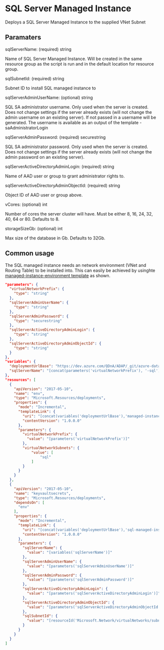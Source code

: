 # SQL Server Managed Instance

Deploys a SQL Server Managed Instance to the supplied VNet Subnet

## Paramaters

sqlServerName: (required) string

Name of SQL Server Managed Instance.
Will be created in the same resource group as the script is run and in the default location for resource group.

sqlSubnetId: (required) string

Subnet ID to install SQL managed instance to

sqlServerAdminUserName: (optional) string

SQL SA administrator username.
Only used when the server is created.
Does not change settings if the server already exists (will not change the admin username on an existing server).
If not passed in a username will be generated.
The username is available as an output of the template - saAdministratorLogin

sqlServerAdminPassword: (required) securestring

SQL SA administrator password.
Only used when the server is created.
Does not change settings if the server already exists (will not change the admin password on an existing server).

sqlServerActiveDirectoryAdminLogin: (required) string

Name of AAD user or group to grant administrator rights to.

sqlServerActiveDirectoryAdminObjectId: (required) string

Object ID of AAD user or group above.

vCores: (optional) int

Number of cores the server cluster will have.
Must be either 8, 16, 24, 32, 40, 64 or 80.
Defaults to 8.

storageSizeGb: (optional) int

Max size of the database in Gb.
Defaults to 32Gb.

## Common usage

The SQL managed instance needs an network environment (VNet and Routing Table) to be installed into.
This can easily be achieved by usinghte [managed-instance-environment template](managed-instance-environment.md) as shown.

```json
"parameters": {
  "virtualNetworkPrefix": {
    "type": "string"
  },
  "sqlServerAdminUserName": {
    "type": "string"
  },
  "sqlServerAdminPassword": {
    "type": "securestring"
  },
  "sqlServerActiveDirectoryAdminLogin": {
    "type": "string"
  },
  "sqlServerActiveDirectoryAdminObjectId": {
    "type": "string"
  }
},
"variables": {
  "deploymentUrlBase": "https://dev.azure.com/QDnA/ADAP/_git/azure-data-analytics-platform/code/infrastructure/templates/",
  "sqlServerName": "[concat(parameters('virtualNetworkPrefix'), '-sql')]"
},
"resources": [
  {
    "apiVersion": "2017-05-10",
    "name": "env",
    "type": "Microsoft.Resources/deployments",
    "properties": {
      "mode": "Incremental",
      "templateLink": {
        "uri": "[concat(variables('deploymentUrlBase'),'managed-instance-environment.json')]",
        "contentVersion": "1.0.0.0"
      },
      "parameters": {
        "virtualNetworkPrefix": {
          "value": "[parameters('virtualNetworkPrefix')]"
        },
        "virtualNetworkSubnets": {
            "value": [
                "sql"
            ]
        }
      }
    }
  },
  {
    "apiVersion": "2017-05-10",
    "name": "keyvaultsecrets",
    "type": "Microsoft.Resources/deployments",
    "dependsOn": [
      "env"
    ],
    "properties": {
      "mode": "Incremental",
      "templateLink": {
        "uri": "[concat(variables('deploymentUrlBase'),'sql-managed-instance.json')]",
        "contentVersion": "1.0.0.0"
      },
      "parameters": {
        "sqlServerName": {
          "value": "[variables('sqlServerName')]"
        },
        "sqlServerAdminUserName": {
          "value": "[parameters('sqlServerAdminUserName')]"
        },
        "sqlServerAdminPassword": {
          "value": "[parameters('sqlServerAdminPassword')]"
        },
        "sqlServerActiveDirectoryAdminLogin": {
          "value": "[parameters('sqlServerActiveDirectoryAdminLogin')]"
        },
        "sqlServerActiveDirectoryAdminObjectId": {
          "value": "[parameters('sqlServerActiveDirectoryAdminObjectId')]"
        },
        "sqlSubnetId": {
          "value": "[resourceId('Microsoft.Network/virtualNetworks/subnets', reference('env').outputs.virtualNetworkName.value, 'sql')]"
        }
      }
    }
  }
]
```
